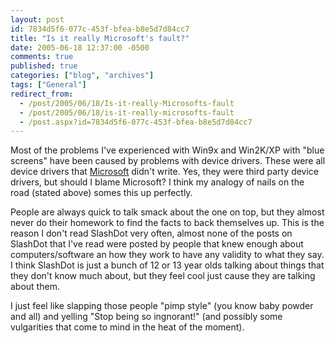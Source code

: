 ```yaml
---
layout: post
id: 7834d5f6-077c-453f-bfea-b8e5d7d84cc7
title: "Is it really Microsoft's fault?"
date: 2005-06-18 12:37:00 -0500
comments: true
published: true
categories: ["blog", "archives"]
tags: ["General"]
redirect_from: 
  - /post/2005/06/18/Is-it-really-Microsofts-fault
  - /post/2005/06/18/is-it-really-microsofts-fault
  - /post.aspx?id=7834d5f6-077c-453f-bfea-b8e5d7d84cc7
---
```

<!-- more -->
<P>Most of the problems I've experienced with Win9x and Win2K/XP with "blue screens" have been caused by problems with device drivers. These were all device drivers that <a title="Microsoft" href="http://Microsoft.com" target="_blank">Microsoft</a> didn't write. Yes, they were third party device drivers, but should I blame Microsoft? I think my analogy of nails on the road (stated above) somes this up perfectly.</P>
<P>People are always quick to talk smack about the one on top, but they almost never do their homework to find the facts to back themselves up. This is the reason I don't read SlashDot very often, almost none of the posts on SlashDot that I've read were posted by people that knew enough about computers/software an how they work to have any validity to what they say. I think SlashDot is just a bunch of 12 or 13 year olds talking about things that they don't know much about, but they feel cool just cause they are talking about them.</P>
<P>I just feel like slapping those people "pimp style" (you know baby powder and all) and yelling "Stop being so ingnorant!" (and possibly some vulgarities that come to mind in the heat of the moment).</P>
